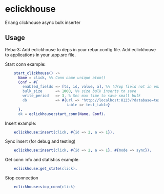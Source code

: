 eclickhouse
=====

Erlang clickhouse async bulk inserter

Usage
-----
Rebar3:
  Add eclickhouse to deps in your rebar.config file.
  Add eclickhouse to applications in your .app.src file.

Start conn example:
```erlang
    start_clickhouse() ->
      Name = click, %% Conn name unique atom()
      Conf = #{
        enabled_fields => [ts, id, value, a], %% (drop field not in enabled_fields) of all
        bulk_size      => 1000, %% size bulk inserts to save
        write_period   => 3, % Sec max time to save small bulk
        db             => #{url => "http://localhost:8123/?database=test_db", 
                            table => test_table}
      },
      ok = eclickhouse:start_conn(Name, Conf).
```

Insert example:
```erlang
    eclickhouse:insert(click, #{id => 2, a => 1}).
```

Sync insert (for debug and testing)
```erlang
    eclickhouse:insert(click, #{id => 2, a => 1}, #{mode => sync}).
```


Get conn info and statistics example:
```erlang
    eclickhouse:get_state(click).
```

Stop connection
```erlang
    eclickhouse:stop_conn(click)
```
  
